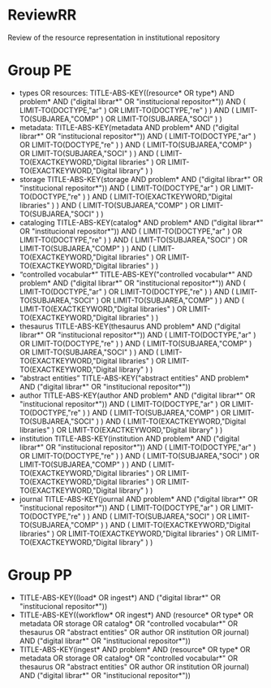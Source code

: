 ReviewRR
========

Review of the resource representation in institutional repository

Group PE
========

* types OR resources:
	TITLE-ABS-KEY((resource* OR type*) AND problem* AND ("digital librar*" OR "institucional repositor*")) AND ( LIMIT-TO(DOCTYPE,"ar" ) OR LIMIT-TO(DOCTYPE,"re" ) ) AND ( LIMIT-TO(SUBJAREA,"COMP" ) OR LIMIT-TO(SUBJAREA,"SOCI" ) )
* metadata:
	TITLE-ABS-KEY(metadata AND problem* AND ("digital librar*" OR "institucional repositor*")) AND ( LIMIT-TO(DOCTYPE,"ar" ) OR LIMIT-TO(DOCTYPE,"re" ) ) AND ( LIMIT-TO(SUBJAREA,"COMP" ) OR LIMIT-TO(SUBJAREA,"SOCI" ) ) AND ( LIMIT-TO(EXACTKEYWORD,"Digital libraries" ) OR LIMIT-TO(EXACTKEYWORD,"Digital library" ) )
* storage
	TITLE-ABS-KEY(storage AND problem* AND ("digital librar*" OR "institucional repositor*")) AND ( LIMIT-TO(DOCTYPE,"ar" ) OR LIMIT-TO(DOCTYPE,"re" ) ) AND ( LIMIT-TO(EXACTKEYWORD,"Digital libraries" ) ) AND ( LIMIT-TO(SUBJAREA,"COMP" ) OR LIMIT-TO(SUBJAREA,"SOCI" ) )
* cataloging
	TITLE-ABS-KEY(catalog* AND problem* AND ("digital librar*" OR "institucional repositor*")) AND ( LIMIT-TO(DOCTYPE,"ar" ) OR LIMIT-TO(DOCTYPE,"re" ) ) AND ( LIMIT-TO(SUBJAREA,"SOCI" ) OR LIMIT-TO(SUBJAREA,"COMP" ) ) AND ( LIMIT-TO(EXACTKEYWORD,"Digital libraries" ) OR LIMIT-TO(EXACTKEYWORD,"Digital libraries" ) )
* “controlled vocabular*” 
	TITLE-ABS-KEY("controlled vocabular*" AND problem* AND ("digital librar*" OR "institucional repositor*")) AND ( LIMIT-TO(DOCTYPE,"ar" ) OR LIMIT-TO(DOCTYPE,"re" ) ) AND ( LIMIT-TO(SUBJAREA,"SOCI" ) OR LIMIT-TO(SUBJAREA,"COMP" ) ) AND ( LIMIT-TO(EXACTKEYWORD,"Digital libraries" ) OR LIMIT-TO(EXACTKEYWORD,"Digital libraries" ) )
* thesaurus
	TITLE-ABS-KEY(thesaurus AND problem* AND ("digital librar*" OR "institucional repositor*")) AND ( LIMIT-TO(DOCTYPE,"ar" ) OR LIMIT-TO(DOCTYPE,"re" ) ) AND ( LIMIT-TO(SUBJAREA,"COMP" ) OR LIMIT-TO(SUBJAREA,"SOCI" ) ) AND ( LIMIT-TO(EXACTKEYWORD,"Digital libraries" ) OR LIMIT-TO(EXACTKEYWORD,"Digital library" ) )
* “abstract entities” 
	TITLE-ABS-KEY("abstract entities" AND problem* AND ("digital librar*" OR "institucional repositor*"))
* author
	TITLE-ABS-KEY(author AND problem* AND ("digital librar*" OR "institucional repositor*")) AND ( LIMIT-TO(DOCTYPE,"ar" ) OR LIMIT-TO(DOCTYPE,"re" ) ) AND ( LIMIT-TO(SUBJAREA,"COMP" ) OR LIMIT-TO(SUBJAREA,"SOCI" ) ) AND ( LIMIT-TO(EXACTKEYWORD,"Digital libraries" ) OR LIMIT-TO(EXACTKEYWORD,"Digital library" ) )
* institution
	TITLE-ABS-KEY(institution AND problem* AND ("digital librar*" OR "institucional repositor*")) AND ( LIMIT-TO(DOCTYPE,"ar" ) OR LIMIT-TO(DOCTYPE,"re" ) ) AND ( LIMIT-TO(SUBJAREA,"SOCI" ) OR LIMIT-TO(SUBJAREA,"COMP" ) ) AND ( LIMIT-TO(EXACTKEYWORD,"Digital libraries" ) OR LIMIT-TO(EXACTKEYWORD,"Digital libraries" ) OR LIMIT-TO(EXACTKEYWORD,"Digital library" ) )
* journal
	TITLE-ABS-KEY(journal AND problem* AND ("digital librar*" OR "institucional repositor*")) AND ( LIMIT-TO(DOCTYPE,"ar" ) OR LIMIT-TO(DOCTYPE,"re" ) ) AND ( LIMIT-TO(SUBJAREA,"SOCI" ) OR LIMIT-TO(SUBJAREA,"COMP" ) ) AND ( LIMIT-TO(EXACTKEYWORD,"Digital libraries" ) OR LIMIT-TO(EXACTKEYWORD,"Digital libraries" ) OR LIMIT-TO(EXACTKEYWORD,"Digital library" ) )


Group PP
========

* TITLE-ABS-KEY((load* OR ingest*) AND ("digital librar*" OR "institucional repositor*"))
* TITLE-ABS-KEY((workflow* OR ingest*) AND (resource* OR type* OR metadata OR storage OR catalog* OR "controlled vocabular*" OR thesaurus OR "abstract entities" OR author OR institution OR journal) AND ("digital librar*" OR "institucional repositor*"))
* TITLE-ABS-KEY(ingest* AND problem* AND (resource* OR type* OR metadata OR storage OR catalog* OR "controlled vocabular*" OR thesaurus OR "abstract entities" OR author OR institution OR journal) AND ("digital librar*" OR "institucional repositor*")) 

